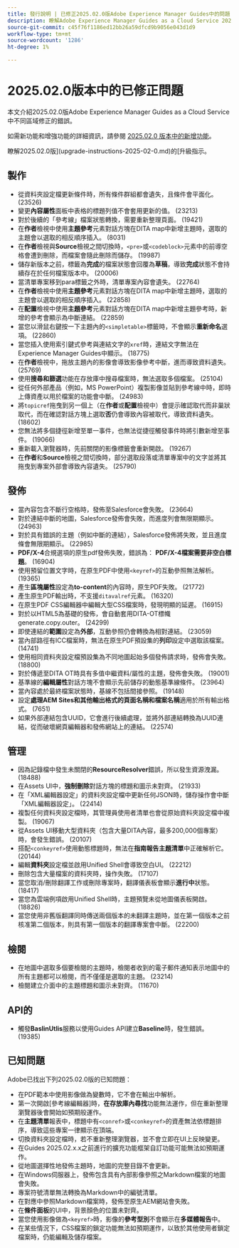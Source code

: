 ```yaml
---
title: 發行說明 | 已修正2025.02.0版Adobe Experience Manager Guides中的問題
description: 瞭解Adobe Experience Manager Guides as a Cloud Service 2025.02.0版中的錯誤修正。
source-git-commit: c45f76f1186ed12bb26a59dfcd9b9056e043d1d9
workflow-type: tm+mt
source-wordcount: '1286'
ht-degree: 1%

---
```


# 2025.02.0版本中的已修正問題

本文介紹2025.02.0版Adobe Experience Manager Guides as a Cloud Service中不同區域修正的錯誤。

如需新功能和增強功能的詳細資訊，請參閱 [2025.02.0 版本中的新增功能](whats-new-2025-02-0.md)。

瞭解2025.02.0版](upgrade-instructions-2025-02-0.md)的[升級指示。


## 製作

- 從資料夾設定檔更新條件時，所有條件群組都會遺失，且條件會平面化。 (23526)
- 變更&#x200B;**內容屬性**&#x200B;面板中表格的標題列值不會套用更新的值。 (23213)
- 對於後續的「參考線」檔案狀態轉換，需要重新整理頁面。 (19421)
- 在&#x200B;**作者**&#x200B;檢視中使用&#x200B;**主題參考**&#x200B;元素對話方塊在DITA map中新增主題時，選取的主題會以選取的相反順序插入。 (8031)
- 在&#x200B;**作者**&#x200B;檢視與&#x200B;**Source**&#x200B;檢視之間切換時，`<pre>`或`<codeblock>`元素中的前導空格會遭到刪除，而檔案會隨此刪除而儲存。 (19987)
- 儲存新版本之前，標籤為&#x200B;**完成**&#x200B;的檔案狀態會回覆為&#x200B;**草稿**，導致&#x200B;**完成**&#x200B;狀態不會持續存在於任何檔案版本中。 (20006)
- 當清單專案移到para標籤之外時，清單專案內容會遺失。 (22764)
- 在&#x200B;**作者**&#x200B;檢視中使用&#x200B;**主題參考**&#x200B;元素對話方塊在DITA map中新增主題時，選取的主題會以選取的相反順序插入。 (22858)
- 在&#x200B;**配置**&#x200B;檢視中使用&#x200B;**主題參考**&#x200B;元素對話方塊在DITA map中新增主題參考時，新增的參考會顯示為中斷連結。 (22859)
- 當您以滑鼠右鍵按一下主題內的`<simpletable>`標籤時，不會顯示&#x200B;**重新命名**&#x200B;選項。 (22860)
- 當您插入使用索引鍵式參考與連結文字的`xref`時，連結文字無法在Experience Manager Guides中顯示。 (18775)
- 在&#x200B;**作者**&#x200B;檢視中，拖放主題內的影像會導致影像參考中斷，進而導致資料遺失。 (25769)
- 使用&#x200B;**搜尋和篩選**&#x200B;功能在存放庫中搜尋檔案時，無法選取多個檔案。 (25104)
- 從任何外部產品（例如，MS PowerPoint）複製影像並貼到參考線中時，即時上傳資產以用於檔案的功能會中斷。 (24983)
- 將`topicref`拖曳到另一個上（在&#x200B;**作者**&#x200B;或&#x200B;**配置**&#x200B;檢視中）會提示確認取代而非巢狀取代，而在確認對話方塊上選取&#x200B;**否**&#x200B;仍會導致內容被取代，導致資料遺失。 (18602)
- 您無法將多個捷徑新增至單一事件，也無法從捷徑觸發事件時將引數新增至事件。 (19066)
- 重新載入瀏覽器時，先前關閉的影像標籤會重新開啟。 (19267)
- 在&#x200B;**作者**&#x200B;和&#x200B;**Source**&#x200B;檢視之間切換時，部分選取段落或清單專案中的文字並將其拖曳到專案外部會導致內容遺失。 (25790)

## 發佈

- 當內容包含不斷行空格時，發佈至Salesforce會失敗。 (23664)
- 對於連結中斷的地圖，Salesforce發佈會失敗，而進度列會無限期顯示。 (24963)
- 對於具有錯誤的主題（例如中斷的連結），Salesforce發佈將失敗，並且進度條會無限期顯示。 (22985)
- **PDF/X-4**&#x200B;合規選項的原生pdf發佈失敗，錯誤為： **PDF/X-4檔案需要非空白標題**。 (16904)
- 使用預留位置文字時，在原生PDF中使用`<keyref>`的互動參照無法解析。 (19365)
- 產生&#x200B;**區塊屬性**&#x200B;設定為&#x200B;**to-content**&#x200B;的內容時，原生PDF失敗。 (21772)
- 產生原生PDF輸出時，不支援`ditavalref`元素。 (16320)
- 在原生PDF CSS編輯器中編輯大型CSS檔案時，發現明顯的延遲。 (16915)
- 對於以HTML5為基礎的發佈，會自動套用DITA-OT標幟generate.copy.outer。 (24299)
- 即使連結的&#x200B;**範圍**&#x200B;設定為&#x200B;**外部**，互動參照仍會轉換為相對連結。 (23059)
- 當內部路徑有ICC檔案時，無法在原生PDF預設集的&#x200B;**列印**&#x200B;設定中選取該檔案。 (14741)
- 使用相同資料夾設定檔預設集為不同地圖起始多個發佈請求時，發佈會失敗。 (18800)
- 對於傳遞至DITA OT時具有多值中繼資料/屬性的主題，發佈會失敗。 (19001)
- 基準線的&#x200B;**編輯屬性**&#x200B;對話方塊不會顯示先前儲存的動態基準線條件。  (23964)
- 當內容處於最終檔案狀態時，基線不包括間接參照。 (19148)
- 設定&#x200B;**處理AEM Sites和其他輸出格式的頁面名稱和檔案名稱**&#x200B;適用於所有輸出格式。 (7651)
- 如果外部連結包含UUID，它會進行後續處理，並將外部連結轉換為UUID連結，從而破壞網頁編輯器和發佈網站上的連結。 (22574)


## 管理

- 因為記錄檔中發生未關閉的&#x200B;**ResourceResolver**&#x200B;錯誤，所以發生資源洩漏。 (18488)
- 在Assets UI中，**強制刪除**&#x200B;對話方塊的標題和圖示未對齊。 (21933)
- 在「XML編輯器設定」的資料夾設定檔中更新任何JSON時，儲存操作會中斷「XML編輯器設定」。 (22414)
- 複製任何資料夾設定檔時，其管理員使用者清單也會從原始資料夾設定檔中複製。 (19067)
- 從Assets UI移動大型資料夾（包含大量DITA內容，最多200,000個專案）時，會發生錯誤。 (20107)
- 搭配`<conkeyref>`使用動態標題時，無法在&#x200B;**指南報告主題清單**&#x200B;中正確解析它。 (20144)
- 編輯&#x200B;**資料夾**&#x200B;設定檔並啟用Unified Shell會導致空白UI。 (22212)
- 刪除包含大量檔案的資料夾時，操作失敗。 (17107)
- 當您取消/刪除翻譯工作或刪除專案時，翻譯儀表板會顯示&#x200B;**進行中**&#x200B;狀態。 (18417)
- 當您為雲端例項啟用Unified Shell時，主題預覽未從地圖儀表板開啟。 (18826)
- 當您使用非舊版翻譯同時傳送兩個版本的未翻譯主題時，並在第一個版本之前核准第二個版本，則具有第一個版本的翻譯專案會中斷。 (22200)


## 檢閱

- 在地圖中選取多個要檢閱的主題時，檢閱者收到的電子郵件通知表示地圖中的所有主題都可以檢閱，而不僅僅是選取的主題。 (23214)
- 檢閱建立介面中的主題標題和圖示未對齊。 (11670)


## API的

- 觸發&#x200B;**BaslinUtlis**&#x200B;服務以使用Guides API建立&#x200B;**Baseline**&#x200B;時，發生錯誤。 (19385)

## 已知問題

Adobe已找出下列2025.02.0版的已知問題：

- 在PDF範本中使用影像做為變數時，它不會在輸出中解析。
- 第一次開啟[參考線編輯器]時，**在存放庫內尋找**&#x200B;功能無法運作，但在重新整理瀏覽器後會開始如預期般運作。
- 在&#x200B;**主題清單**&#x200B;報表中，標題中有`<conref>`或`<conkeyref>`的資產無法依標題排序，導致這些專案一律顯示在頂端。
- 切換資料夾設定檔時，若不重新整理瀏覽器，並不會立即在UI上反映變更。
- 在Guides 2025.02.x.x之前進行的擴充功能框架自訂功能可能無法如預期運作。
- 從地圖選擇性地發佈主題時，地圖的完整目錄不會更新。
- 在Windows伺服器上，發佈包含具有內部影像參照之Markdown檔案的地圖會失敗。
- 專案符號清單無法轉換為Markdown中的編號清單。
- 在對應中參照Markdown檔案時，發佈至原生AEM網站會失敗。
- 在&#x200B;**條件面板**&#x200B;的UI中，背景顏色的位置未對齊。
- 當您使用影像做為`<keyref>`時，影像的&#x200B;**參考型別**&#x200B;不會顯示在&#x200B;**多媒體報告**&#x200B;中。
- 在某些情況下，CSS檔案的鎖定功能無法如預期運作，以致於其他使用者鎖定檔案時，仍能編輯及儲存檔案。



